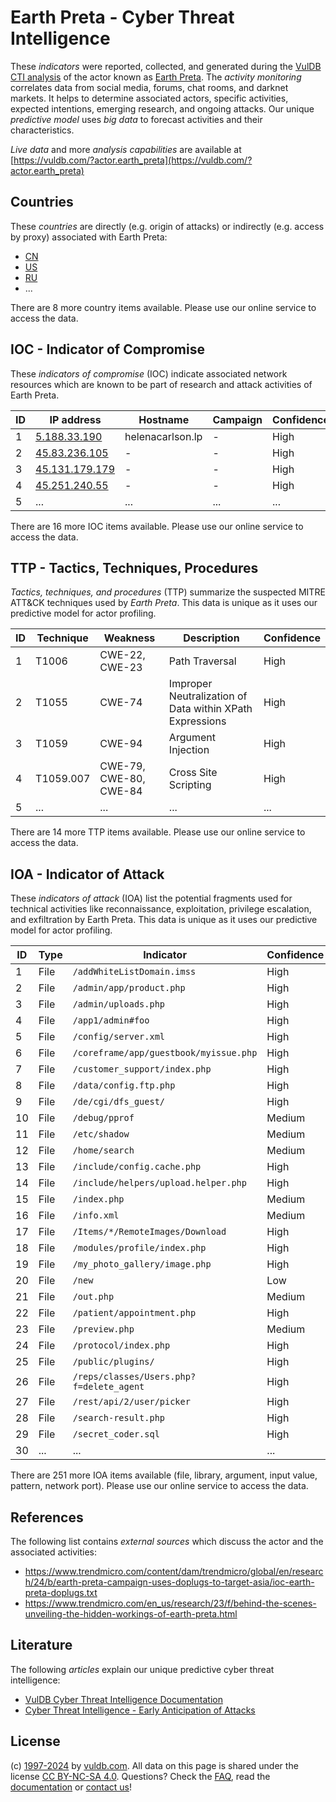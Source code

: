 # Earth Preta - Cyber Threat Intelligence

These _indicators_ were reported, collected, and generated during the [VulDB CTI analysis](https://vuldb.com/?kb.cti) of the actor known as [Earth Preta](https://vuldb.com/?actor.earth_preta). The _activity monitoring_ correlates data from social media, forums, chat rooms, and darknet markets. It helps to determine associated actors, specific activities, expected intentions, emerging research, and ongoing attacks. Our unique _predictive model_ uses _big data_ to forecast activities and their characteristics.

_Live data_ and more _analysis capabilities_ are available at [https://vuldb.com/?actor.earth_preta](https://vuldb.com/?actor.earth_preta)

## Countries

These _countries_ are directly (e.g. origin of attacks) or indirectly (e.g. access by proxy) associated with Earth Preta:

* [CN](https://vuldb.com/?country.cn)
* [US](https://vuldb.com/?country.us)
* [RU](https://vuldb.com/?country.ru)
* ...

There are 8 more country items available. Please use our online service to access the data.

## IOC - Indicator of Compromise

These _indicators of compromise_ (IOC) indicate associated network resources which are known to be part of research and attack activities of Earth Preta.

ID | IP address | Hostname | Campaign | Confidence
-- | ---------- | -------- | -------- | ----------
1 | [5.188.33.190](https://vuldb.com/?ip.5.188.33.190) | helenacarlson.lp | - | High
2 | [45.83.236.105](https://vuldb.com/?ip.45.83.236.105) | - | - | High
3 | [45.131.179.179](https://vuldb.com/?ip.45.131.179.179) | - | - | High
4 | [45.251.240.55](https://vuldb.com/?ip.45.251.240.55) | - | - | High
5 | ... | ... | ... | ...

There are 16 more IOC items available. Please use our online service to access the data.

## TTP - Tactics, Techniques, Procedures

_Tactics, techniques, and procedures_ (TTP) summarize the suspected MITRE ATT&CK techniques used by _Earth Preta_. This data is unique as it uses our predictive model for actor profiling.

ID | Technique | Weakness | Description | Confidence
-- | --------- | -------- | ----------- | ----------
1 | T1006 | CWE-22, CWE-23 | Path Traversal | High
2 | T1055 | CWE-74 | Improper Neutralization of Data within XPath Expressions | High
3 | T1059 | CWE-94 | Argument Injection | High
4 | T1059.007 | CWE-79, CWE-80, CWE-84 | Cross Site Scripting | High
5 | ... | ... | ... | ...

There are 14 more TTP items available. Please use our online service to access the data.

## IOA - Indicator of Attack

These _indicators of attack_ (IOA) list the potential fragments used for technical activities like reconnaissance, exploitation, privilege escalation, and exfiltration by Earth Preta. This data is unique as it uses our predictive model for actor profiling.

ID | Type | Indicator | Confidence
-- | ---- | --------- | ----------
1 | File | `/addWhiteListDomain.imss` | High
2 | File | `/admin/app/product.php` | High
3 | File | `/admin/uploads.php` | High
4 | File | `/app1/admin#foo` | High
5 | File | `/config/server.xml` | High
6 | File | `/coreframe/app/guestbook/myissue.php` | High
7 | File | `/customer_support/index.php` | High
8 | File | `/data/config.ftp.php` | High
9 | File | `/de/cgi/dfs_guest/` | High
10 | File | `/debug/pprof` | Medium
11 | File | `/etc/shadow` | Medium
12 | File | `/home/search` | Medium
13 | File | `/include/config.cache.php` | High
14 | File | `/include/helpers/upload.helper.php` | High
15 | File | `/index.php` | Medium
16 | File | `/info.xml` | Medium
17 | File | `/Items/*/RemoteImages/Download` | High
18 | File | `/modules/profile/index.php` | High
19 | File | `/my_photo_gallery/image.php` | High
20 | File | `/new` | Low
21 | File | `/out.php` | Medium
22 | File | `/patient/appointment.php` | High
23 | File | `/preview.php` | Medium
24 | File | `/protocol/index.php` | High
25 | File | `/public/plugins/` | High
26 | File | `/reps/classes/Users.php?f=delete_agent` | High
27 | File | `/rest/api/2/user/picker` | High
28 | File | `/search-result.php` | High
29 | File | `/secret_coder.sql` | High
30 | ... | ... | ...

There are 251 more IOA items available (file, library, argument, input value, pattern, network port). Please use our online service to access the data.

## References

The following list contains _external sources_ which discuss the actor and the associated activities:

* https://www.trendmicro.com/content/dam/trendmicro/global/en/research/24/b/earth-preta-campaign-uses-doplugs-to-target-asia/ioc-earth-preta-doplugs.txt
* https://www.trendmicro.com/en_us/research/23/f/behind-the-scenes-unveiling-the-hidden-workings-of-earth-preta.html

## Literature

The following _articles_ explain our unique predictive cyber threat intelligence:

* [VulDB Cyber Threat Intelligence Documentation](https://vuldb.com/?kb.cti)
* [Cyber Threat Intelligence - Early Anticipation of Attacks](https://www.scip.ch/en/?labs.20201022)

## License

(c) [1997-2024](https://vuldb.com/?kb.changelog) by [vuldb.com](https://vuldb.com/?kb.about). All data on this page is shared under the license [CC BY-NC-SA 4.0](https://creativecommons.org/licenses/by-nc-sa/4.0/). Questions? Check the [FAQ](https://vuldb.com/?kb.faq), read the [documentation](https://vuldb.com/?kb) or [contact us](https://vuldb.com/?contact)!
